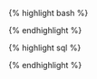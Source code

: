 {% highlight bash %}

{% endhighlight %}

{% highlight sql %}

{% endhighlight %}

<a href="" target="_blank"></a>
